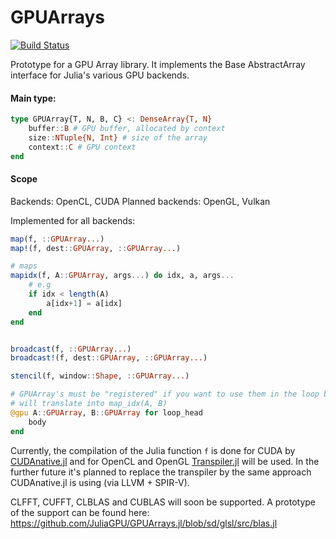 # GPUArrays

[![Build Status](https://travis-ci.org/SimonDanisch/GPUArrays.jl.svg?branch=master)](https://travis-ci.org/SimonDanisch/GPUArrays.jl)


Prototype for a GPU Array library. 
It implements the Base AbstractArray interface for Julia's various GPU backends.

#### Main type:

```Julia
type GPUArray{T, N, B, C} <: DenseArray{T, N}
    buffer::B # GPU buffer, allocated by context
    size::NTuple{N, Int} # size of the array
    context::C # GPU context
end
```

#### Scope

Backends: OpenCL, CUDA
Planned backends: OpenGL, Vulkan

Implemented for all backends:
```Julia
map(f, ::GPUArray...)
map!(f, dest::GPUArray, ::GPUArray...)

# maps
mapidx(f, A::GPUArray, args...) do idx, a, args...
    # e.g
    if idx < length(A)
        a[idx+1] = a[idx]
    end
end


broadcast(f, ::GPUArray...)
broadcast!(f, dest::GPUArray, ::GPUArray...)

stencil(f, window::Shape, ::GPUArray...)

# GPUArray's must be "registered" if you want to use them in the loop body
# will translate into map_idx(A, B)
@gpu A::GPUArray, B::GPUArray for loop_head
    body
end

```
Currently, the compilation of the Julia function `f` is done for CUDA by [CUDAnative.jl](https://github.com/JuliaGPU/CUDAnative.jl/)
and for OpenCL and OpenGL [Transpiler.jl](https://github.com/SimonDanisch/Transpiler.jl) will be used.
In the further future it's planned to replace the transpiler by the same approach
CUDAnative.jl is using (via LLVM + SPIR-V).

CLFFT, CUFFT, CLBLAS and CUBLAS will soon be supported.
A prototype of the support can be found here: https://github.com/JuliaGPU/GPUArrays.jl/blob/sd/glsl/src/blas.jl

